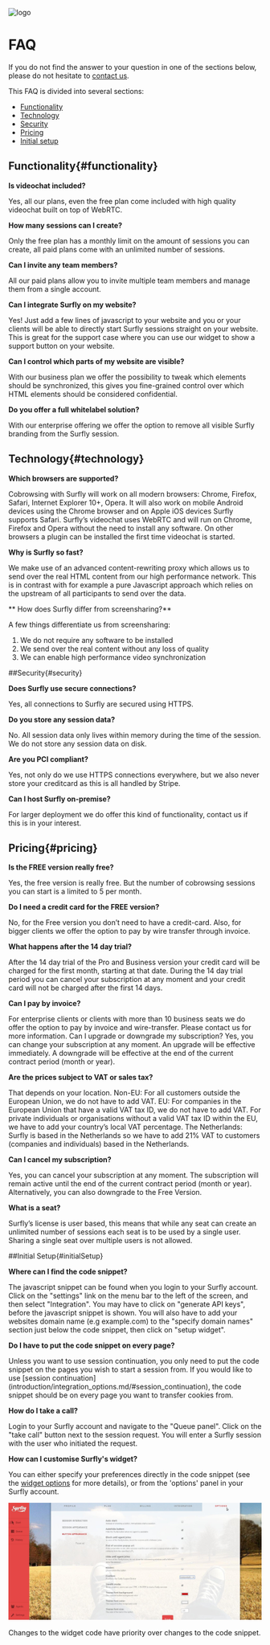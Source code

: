 ![logo](images/logosmall.png)
<a name="faq"></a>
# FAQ

If you do not find the answer to your question in one of the sections below, please do not hesitate to <a href="mailto:support@surfly.com">contact us</a>.

This FAQ is divided into several sections:
  - [Functionality](<#functionality>)
  - [Technology](<#technology>)
  - [Security](<#security>)
  - [Pricing](<#pricing>)
  - [Initial setup](<#initial_setup>)


## Functionality{#functionality}

**Is videochat included?**

Yes, all our plans, even the free plan come included with high quality videochat built on top of WebRTC.


**How many sessions can I create?**
<p>Only the free plan has a monthly limit on the amount of sessions you can create, all paid plans come with an unlimited number of sessions.</p>


**Can I invite any team members?**
<p>All our paid plans allow you to invite multiple team members and manage them from a single account.</p>


**Can I integrate Surfly on my website?**
<p>Yes! Just add a few lines of javascript to your website and you or your clients will be able to directly start Surfly sessions straight on your website. This is great for the support case where you can use our widget to show a support button on your website.</p>


**Can I control which parts of my website are visible?**
<p>With our business plan we offer the possibility to tweak which elements should be synchronized, this gives you fine-grained control over which HTML elements should be considered confidential.</p>


**Do you offer a full whitelabel solution?**
<p>With our enterprise offering we offer the option to remove all visible Surfly branding from the Surfly session.</p>


## Technology{#technology}

**Which browsers are supported?**
<p>Cobrowsing with Surfly will work on all modern browsers: Chrome, Firefox, Safari, Internet Explorer 10+, Opera. It will also work on mobile Android devices using the Chrome browser and on Apple iOS devices Surfly supports Safari. Surfly’s videochat uses WebRTC and will run on Chrome, Firefox and Opera without the need to install any software. On other browsers a plugin can be installed the first time videochat is started.</p>


**Why is Surfly so fast?**
<p>We make use of an advanced content-rewriting proxy which allows us to send over the real HTML content from our high performance network. This is in contrast with for example a pure Javascript approach which relies on the upstream of all participants to send over the data.</p>

**
How does Surfly differ from screensharing?**

A few things differentiate us from screensharing:
  1. We do not require any software to be installed
  2. We send over the real content without any loss of quality
  3. We can enable high performance video synchronization


##Security{#security}

**Does Surfly use secure connections?**
<p>Yes, all connections to Surfly are secured using HTTPS.</p>


**Do you store any session data?**
<p>No. All session data only lives within memory during the time of the session. We do not store any session data on disk.</p>


**Are you PCI compliant?**
<p>Yes, not only do we use HTTPS connections everywhere, but we also never store your creditcard as this is all handled by Stripe.</p>


**Can I host Surfly on-premise?**
<p>For larger deployment we do offer this kind of functionality, contact us if this is in your interest.</p>


## Pricing{#pricing}

**Is the FREE version really free?**
<p>Yes, the free version is really free. But the number of cobrowsing sessions you can start is a limited to 5 per month.</p>


**Do I need a credit card for the FREE version?**
<p>No, for the Free version you don’t need to have a credit-card. Also, for bigger clients we offer the option to pay by wire transfer through invoice.</p>


**What happens after the 14 day trial?**
<p>After the 14 day trial of the Pro and Business version your credit card will be charged for the first month, starting at that date. During the 14 day trial period you can cancel your subscription at any moment and your credit card will not be charged after the first 14 days.</p>


**Can I pay by invoice?**
<p>For enterprise clients or clients with more than 10 business seats we do offer the option to pay by invoice and wire-transfer. Please contact us for more information. Can I upgrade or downgrade my subscription? Yes, you can change your subscription at any moment. An upgrade will be effective immediately. A downgrade will be effective at the end of the current contract period (month or year).</p>


**Are the prices subject to VAT or sales tax?**
<p>That depends on your location. Non-EU: For all customers outside the European Union, we do not have to add VAT. EU: For companies in the European Union that have a valid VAT tax ID, we do not have to add VAT. For private individuals or organisations without a valid VAT tax ID within the EU, we have to add your country’s local VAT percentage. The Netherlands: Surfly is based in the Netherlands so we have to add 21% VAT to customers (companies and individuals) based in the Netherlands.</p>


**Can I cancel my subscription?**
<p>Yes, you can cancel your subscription at any moment. The subscription will remain active until the end of the current contract period (month or year). Alternatively, you can also downgrade to the Free Version.</p>


**What is a seat?**
<p>Surfly’s license is user based, this means that while any seat can create an unlimited number of sessions each seat is to be used by a single user. Sharing a single seat over multiple users is not allowed.</p>


##Initial Setup{#initialSetup}

**Where can I find the code snippet?**
<p>The javascript snippet can be found when you login to your Surfly account. Click on the "settings" link on the menu bar to the left of the screen, and then select "Integration". You may have to click on "generate API keys", before the javascript snippet is shown. You will also have to add your websites domain name (e.g example.com) to the "specify domain names" section just below the code snippet, then click on "setup widget".</p>


**Do I have to put the code snippet on every page?**
<p>Unless you want to use session continuation, you only need to put the code snippet on the pages you wish to start a session from. If you would like to use [session continuation](introduction/integration_options.md/#session_continuation), the code snippet should be on every page you want to transfer cookies from.</p>


**How do I take a call?**
<p>Login to your Surfly account and navigate to the "Queue panel". Click on the "take call" button next to the session request. You will enter a Surfly session with the user who initiated the request.</p>


**How can I customise Surfly's widget?**


You can either specify your preferences directly in the code snippet (see the [widget options](widget_options/reference.md) for more details), or from the 'options' panel in your Surfly account. 

![options panel](images/options-panel.jpg)

Changes to the widget code have priority over changes to the code snippet. 

















